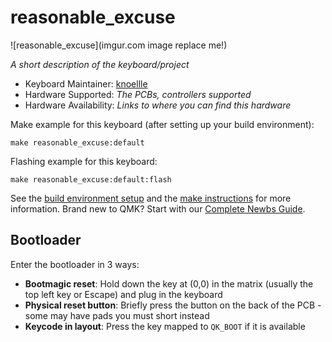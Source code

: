 # reasonable_excuse

![reasonable_excuse](imgur.com image replace me!)

*A short description of the keyboard/project*

* Keyboard Maintainer: [knoellle](https://github.com/knoellle)
* Hardware Supported: *The PCBs, controllers supported*
* Hardware Availability: *Links to where you can find this hardware*

Make example for this keyboard (after setting up your build environment):

    make reasonable_excuse:default

Flashing example for this keyboard:

    make reasonable_excuse:default:flash

See the [build environment setup](https://docs.qmk.fm/#/getting_started_build_tools) and the [make instructions](https://docs.qmk.fm/#/getting_started_make_guide) for more information. Brand new to QMK? Start with our [Complete Newbs Guide](https://docs.qmk.fm/#/newbs).

## Bootloader

Enter the bootloader in 3 ways:

* **Bootmagic reset**: Hold down the key at (0,0) in the matrix (usually the top left key or Escape) and plug in the keyboard
* **Physical reset button**: Briefly press the button on the back of the PCB - some may have pads you must short instead
* **Keycode in layout**: Press the key mapped to `QK_BOOT` if it is available
